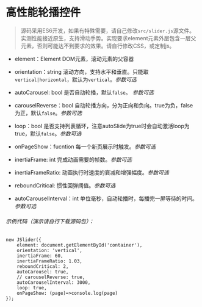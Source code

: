 # 高性能轮播控件

> 源码采用ES6开发，如果有特殊需要，请自己修改`src/slider.js`源文件。实测性能接近原生，支持滑动手势。实现要求element元素外层包含一层父元素，否则可能达不到要求的效果。请自行修改CSS，或定制js。

- element：Element DOM元素，滚动元素的父容器
- orientation：string 滚动方向，支持水平和垂直。只能取 `vertical|horizontal`，默认为`vertical`。*参数可选*
- autoCarousel: bool 是否自动轮播，默认`false`。 *参数可选*
- carouselReverse：bool 自动轮播方向，分为正向和负向。true为负，false为正，默认`false`。*参数可选*
- loop：bool 是否支持列表循环，注意autoSlide为true时会自动激活loop为true，默认`false`。*参数可选*
- onPageShow：fucntion 每一个新页展示时触发。*参数可选*

- inertiaFrame: int 完成动画需要的帧数。*参数可选*
- inertiaFrameRatio: 动画执行时速度的衰减和增强幅度。*参数可选*
- reboundCritical: 惯性回弹阈值。*参数可选*
- autoCarouselInterval：int 单位毫秒，自动轮播时，每播完一屏等待的时间。*参数可选*

###### 示例代码（演示请自行下载源码包）：
```
new JSlider({
    element: document.getElementById('container'),
    orientation: 'vertical',
    inertiaFrame: 60,
    inertiaFrameRatio: 1.03,
    reboundCritical: 2,
    autoCarousel: true,
    // carouselReverse: true,
    autoCarouselInterval: 3000,
    loop: true,
    onPageShow: (page)=>console.log(page)
});
```
